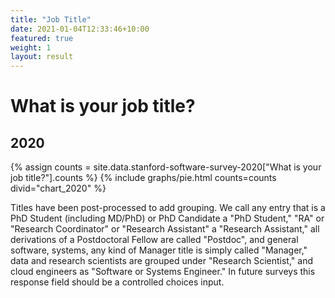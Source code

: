 ```yaml
---
title: "Job Title"
date: 2021-01-04T12:33:46+10:00
featured: true
weight: 1
layout: result
---
```


# What is your job title?

## 2020

{% assign counts = site.data.stanford-software-survey-2020["What is your job title?"].counts %}
{% include graphs/pie.html counts=counts divid="chart_2020" %}

<p class="alert alert-info">Titles have been post-processed to add grouping. We call any entry that is a PhD Student (including MD/PhD) or PhD Candidate a "PhD Student," "RA" or "Research Coordinator" or "Research Assistant" a "Research Assistant," all derivations of a Postdoctoral Fellow are called "Postdoc", and general software, systems, any kind of Manager title is simply called "Manager," data and research scientists are grouped under "Research Scientist," and cloud engineers as "Software or Systems Engineer." In future surveys this response field should be a controlled choices input.
